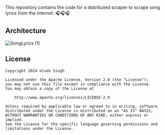 This repository contains the code for a distributed scraper to scrape song lyrics from the internet. 🎧🎧🎧

## Architecture
![SongLyrics (1)](https://github.com/2307vivek/song_lyrics/assets/67380664/321f5a35-5cdd-4df5-ac6d-11dd990c2314)

## License
```
Copyright 2024 Vivek Singh

Licensed under the Apache License, Version 2.0 (the "License");
you may not use this file except in compliance with the License.
You may obtain a copy of the License at

    http://www.apache.org/licenses/LICENSE-2.0

Unless required by applicable law or agreed to in writing, software
distributed under the License is distributed on an "AS IS" BASIS,
WITHOUT WARRANTIES OR CONDITIONS OF ANY KIND, either express or implied.
See the License for the specific language governing permissions and
limitations under the License.
```
